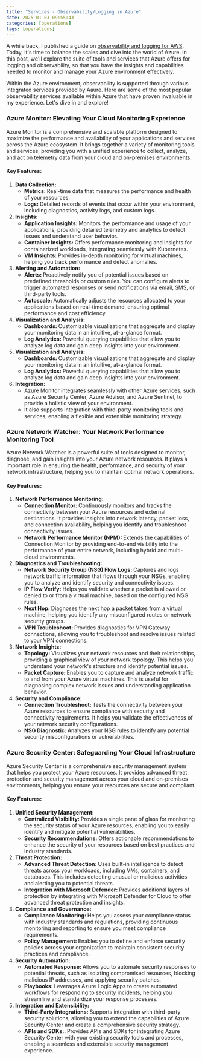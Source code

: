 ```yaml
---
title: "Services - Observability/Logging in Azure"
date: 2025-01-03 09:55:43
categories: [operations]
tags: [operations]
---
```


A while back, I published a guide on <a href="https://aamersadiq.github.io/2023/Services-Observability-in-AWS/" target="_blank">observability and logging for AWS</a>. Today, it's time to balance the scales and dive into the world of Azure. In this post, we'll explore the suite of tools and services that Azure offers for logging and observability, so that you have the insights and capabilities needed to monitor and manage your Azure environment effectively.

Within the Azure environment, observability is supported through various integrated services provided by Aaure. Here are some of the most popular observability services available within Azure that have proven invaluable in my experience. Let's dive in and explore!

<h3>Azure Monitor: Elevating Your Cloud Monitoring Experience</h3>
Azure Monitor is a comprehensive and scalable platform designed to maximize the performance and availability of your applications and services across the Azure ecosystem. It brings together a variety of monitoring tools and services, providing you with a unified experience to collect, analyze, and act on telemetry data from your cloud and on-premises environments.

<h4>Key Features:</h4>
<ol>
    <li><span style="font-weight: bold;">Data Collection: </span>
        <ul>
            <li><span style="font-weight: bold;">Metrics: </span>Real-time data that measures the performance and health of your resources.
            </li>
            <li><span style="font-weight: bold;">Logs: </span>Detailed records of events that occur within your environment, including diagnostics, activity logs, and custom logs.
            </li>
        </ul>
    </li>
    <li><span style="font-weight: bold;">Insights: </span>
        <ul>
            <li><span style="font-weight: bold;">Application Insights: </span>Monitors the performance and usage of your applications, providing detailed telemetry and analytics to detect issues and understand user behavior.
            </li>
            <li><span style="font-weight: bold;">Container Insights: </span>Offers performance monitoring and insights for containerized workloads, integrating seamlessly with Kubernetes.
            </li>
            <li><span style="font-weight: bold;">VM Insights: </span>Provides in-depth monitoring for virtual machines, helping you track performance and detect anomalies.
            </li>
        </ul>
    </li>
    <li><span style="font-weight: bold;">Alerting and Automation: </span>
        <ul>
            <li><span style="font-weight: bold;">Alerts: </span>Proactively notify you of potential issues based on predefined thresholds or custom rules. You can configure alerts to trigger automated responses or send notifications via email, SMS, or third-party tools.
            </li>
            <li><span style="font-weight: bold;">Autoscale: </span>Automatically adjusts the resources allocated to your applications based on real-time demand, ensuring optimal performance and cost efficiency.
            </li>
        </ul>
    </li>
     <li><span style="font-weight: bold;">Visualization and Analysis: </span>
        <ul>
            <li><span style="font-weight: bold;">Dashboards: </span>Customizable visualizations that aggregate and display your monitoring data in an intuitive, at-a-glance format.
            </li>
            <li><span style="font-weight: bold;">Log Analytics: </span>Powerful querying capabilities that allow you to analyze log data and gain deep insights into your environment.
            </li>
        </ul>
    </li>
    <li><span style="font-weight: bold;">Visualization and Analysis: </span>
        <ul>
            <li><span style="font-weight: bold;">Dashboards: </span>Customizable visualizations that aggregate and display your monitoring data in an intuitive, at-a-glance format.
            </li>
            <li><span style="font-weight: bold;">Log Analytics: </span>Powerful querying capabilities that allow you to analyze log data and gain deep insights into your environment.
            </li>
        </ul>
    </li>
    <li><span style="font-weight: bold;">Integration: </span>
        <ul>
            <li>Azure Monitor integrates seamlessly with other Azure services, such as Azure Security Center, Azure Advisor, and Azure Sentinel, to provide a holistic view of your environment.
            </li>
            <li>It also supports integration with third-party monitoring tools and services, enabling a flexible and extensible monitoring strategy.
            </li>
        </ul>
    </li>
</ol>

<h3>Azure Network Watcher: Your Network Performance Monitoring Tool</h3>
Azure Network Watcher is a powerful suite of tools designed to monitor, diagnose, and gain insights into your Azure network resources. It plays a important role in ensuring the health, performance, and security of your network infrastructure, helping you to maintain optimal network operations.

<h4>Key Features:</h4>
<ol>
    <li><span style="font-weight: bold;">Network Performance Monitoring: </span>
        <ul>
            <li><span style="font-weight: bold;">Connection Monitor: </span>Continuously monitors and tracks the connectivity between your Azure resources and external destinations. It provides insights into network latency, packet loss, and connection availability, helping you identify and troubleshoot connectivity issues.
            </li>
            <li><span style="font-weight: bold;">Network Performance Monitor (NPM): </span>Extends the capabilities of Connection Monitor by providing end-to-end visibility into the performance of your entire network, including hybrid and multi-cloud environments.
            </li>
        </ul>
    </li>
    <li><span style="font-weight: bold;">Diagnostics and Troubleshooting: </span>
        <ul>
            <li><span style="font-weight: bold;">Network Security Group (NSG) Flow Logs: </span>Captures and logs network traffic information that flows through your NSGs, enabling you to analyze and identify security and connectivity issues.
            </li>
            <li><span style="font-weight: bold;">IP Flow Verify: </span>Helps you validate whether a packet is allowed or denied to or from a virtual machine, based on the configured NSG rules.
            </li>
            <li><span style="font-weight: bold;">Next Hop: </span>Diagnoses the next hop a packet takes from a virtual machine, helping you identify any misconfigured routes or network security groups.
            </li>
            <li><span style="font-weight: bold;">VPN Troubleshoot: </span>Provides diagnostics for VPN Gateway connections, allowing you to troubleshoot and resolve issues related to your VPN connections.
            </li>
        </ul>
    </li>
    <li><span style="font-weight: bold;">Network Insights: </span>
        <ul>
            <li><span style="font-weight: bold;">Topology: </span>Visualizes your network resources and their relationships, providing a graphical view of your network topology. This helps you understand your network's structure and identify potential issues.
            </li>
            <li><span style="font-weight: bold;">Packet Capture: </span>Enables you to capture and analyze network traffic to and from your Azure virtual machines. This is useful for diagnosing complex network issues and understanding application behavior.
            </li>
        </ul>
    </li>
     <li><span style="font-weight: bold;">Security and Compliance: </span>
        <ul>
            <li><span style="font-weight: bold;">Connection Troubleshoot: </span>Tests the connectivity between your Azure resources to ensure compliance with security and connectivity requirements. It helps you validate the effectiveness of your network security configurations.
            </li>
            <li><span style="font-weight: bold;">NSG Diagnostic: </span>Analyzes your NSG rules to identify any potential security misconfigurations or vulnerabilities.
            </li>
        </ul>
    </li>
</ol>

<h3>Azure Security Center: Safeguarding Your Cloud Infrastructure</h3>
Azure Security Center is a comprehensive security management system that helps you protect your Azure resources. It provides advanced threat protection and security management across your cloud and on-premises environments, helping you ensure your resources are secure and compliant.

<h4>Key Features:</h4>
<ol>
    <li><span style="font-weight: bold;">Unified Security Management: </span>
        <ul>
            <li><span style="font-weight: bold;">Centralized Visibility: </span>Provides a single pane of glass for monitoring the security status of your Azure resources, enabling you to easily identify and mitigate potential vulnerabilities.
            </li>
            <li><span style="font-weight: bold;">Security Recommendations: </span>Offers actionable recommendations to enhance the security of your resources based on best practices and industry standards.
            </li>
        </ul>
    </li>
    <li><span style="font-weight: bold;">Threat Protection: </span>
        <ul>
            <li><span style="font-weight: bold;">Advanced Threat Detection: </span>Uses built-in intelligence to detect threats across your workloads, including VMs, containers, and databases. This includes detecting unusual or malicious activities and alerting you to potential threats.
            </li>
            <li><span style="font-weight: bold;">Integration with Microsoft Defender: </span>Provides additional layers of protection by integrating with Microsoft Defender for Cloud to offer advanced threat protection and insights.
            </li>
        </ul>
    </li>
    <li><span style="font-weight: bold;">Compliance and Governance: </span>
        <ul>
            <li><span style="font-weight: bold;">Compliance Monitoring: </span>Helps you assess your compliance status with industry standards and regulations, providing continuous monitoring and reporting to ensure you meet compliance requirements.
            </li>
            <li><span style="font-weight: bold;">Policy Management: </span>Enables you to define and enforce security policies across your organization to maintain consistent security practices and compliance.
            </li>
        </ul>
    </li>
     <li><span style="font-weight: bold;">Security Automation: </span>
        <ul>
            <li><span style="font-weight: bold;">Automated Response: </span>Allows you to automate security responses to potential threats, such as isolating compromised resources, blocking malicious IP addresses, and applying security patches.
            </li>
            <li><span style="font-weight: bold;">Playbooks: </span>Leverages Azure Logic Apps to create automated workflows for responding to security incidents, helping you streamline and standardize your response processes.
            </li>
        </ul>
    </li>
     <li><span style="font-weight: bold;">Integration and Extensibility: </span>
        <ul>
            <li><span style="font-weight: bold;">Third-Party Integrations: </span>Supports integration with third-party security solutions, allowing you to extend the capabilities of Azure Security Center and create a comprehensive security strategy.
            </li>
            <li><span style="font-weight: bold;">APIs and SDKs:: </span>Provides APIs and SDKs for integrating Azure Security Center with your existing security tools and processes, enabling a seamless and extensible security management experience.
            </li>
        </ul>
    </li>
</ol>
